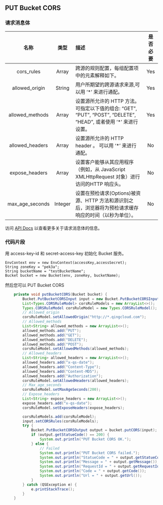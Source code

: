 ## PUT Bucket CORS

### 请求消息体

|名称|类型|描述|是否必要|
|:--:|:--:|:--|:--:|
|cors_rules|Array|跨源的规则配置，每组配置项中的元素解释如下。|	Yes|
|allowed_origin|String|用户所期望的跨源请求来源,可以用 ‘*’ 来进行通配。|Yes|
|allowed_methods|Array|设置源所允许的 HTTP 方法。可指定以下值的组合: “GET”, “PUT”, “POST”, “DELETE”, “HEAD”, 或者使用 ‘*’ 来进行设置。|Yes|
|allowed_headers|Array|设置源所允许的 HTTP header 。 可以用 ‘*’ 来进行通配。|No|
|expose_headers|Array|设置客户能够从其应用程序（例如，从 JavaScript XMLHttpRequest 对象）进行访问的HTTP 响应头。|No|
|max_age_seconds|Integer|设置在预检请求(Options)被资源、HTTP 方法和源识别之后，浏览器将为预检请求缓存响应的时间（以秒为单位）。|No|

访问 [API Docs](https://docs.qingcloud.com/qingstor/api/bucket/cors/put_cors.html) 以查看更多关于请求消息体的信息。

### 代码片段

用 access-key-id 和 secret-access-key 初始化 Bucket 服务。

```
EnvContext env = new EnvContext(accessKey,accessSecret);
String zoneKey = "pek3a";
String bucketName = "testBucketName";
Bucket bucket = new Bucket(env, zoneKey, bucketName);

```

然后您可以 PUT Bucket CORS


```java
    private void putBucketCORS(Bucket bucket) {
        Bucket.PutBucketCORSInput input = new Bucket.PutBucketCORSInput();
        List<Types.CORSRuleModel> corsRuleModels = new ArrayList<>();
        Types.CORSRuleModel corsRuleModel = new Types.CORSRuleModel();
        // Allowed_origin
        corsRuleModel.setAllowedOrigin("http://*.qingcloud.com");
        // Allowed_methods
        List<String> allowed_methods = new ArrayList<>();
        allowed_methods.add("PUT");
        allowed_methods.add("GET");
        allowed_methods.add("DELETE");
        allowed_methods.add("POST");
        corsRuleModel.setAllowedMethods(allowed_methods);
        // Allowed_headers
        List<String> allowed_headers = new ArrayList<>();
        allowed_headers.add("x-qs-date");
        allowed_headers.add("Content-Type");
        allowed_headers.add("Content-MD5");
        allowed_headers.add("Authorization");
        corsRuleModel.setAllowedHeaders(allowed_headers);
        // Max_age_seconds
        corsRuleModel.setMaxAgeSeconds(200);
        // Expose_headers
        List<String> expose_headers = new ArrayList<>();
        expose_headers.add("x-qs-date");
        corsRuleModel.setExposeHeaders(expose_headers);

        corsRuleModels.add(corsRuleModel);
        input.setCORSRules(corsRuleModels);
        try {
            Bucket.PutBucketCORSOutput output = bucket.putCORS(input);
            if (output.getStatueCode() == 200) {
                System.out.println("PUT Bucket CORS OK.");
            } else {
                // Failed
                System.out.println("PUT Bucket CORS failed.");
                System.out.println("StatueCode = " + output.getStatueCode());
                System.out.println("Message = " + output.getMessage());
                System.out.println("RequestId = " + output.getRequestId());
                System.out.println("Code = " + output.getCode());
                System.out.println("Url = " + output.getUrl());
            }
        } catch (QSException e) {
            e.printStackTrace();
        }
    }
```